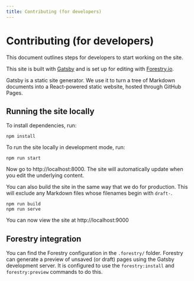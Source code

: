 ```yaml
---
title: Contributing (for developers)
---
```


# Contributing (for developers)

This document outlines steps for developers to start working on the site.

This site is built with [Gatsby](https://www.gatsbyjs.com/) and is set up for editing with [Forestry.io](https://forestry.io/).

Gatsby is a static site generator. We use it to turn a tree of Markdown documents into a React-powered static website, hosted through GitHub Pages.

## Running the site locally

To install dependencies, run:

```
npm install
```

To run the site locally in development mode, run:

```
npm run start
```

Now go to http://localhost:8000. The site will automatically update when you edit the underlying content.

You can also build the site in the same way that we do for production. This will exclude any Markdown files whose filenames begin with `draft-`.

```
npm run build
npm run serve
```

You can now view the site at http://localhost:9000

## Forestry integration

You can find the Forestry configuration in the `.forestry/` folder. Forestry can generate a preview of unsaved (or draft) pages using the Gatsby development server. It is configured to use the `forestry:install` and `forestry:preview` commands to do this.
